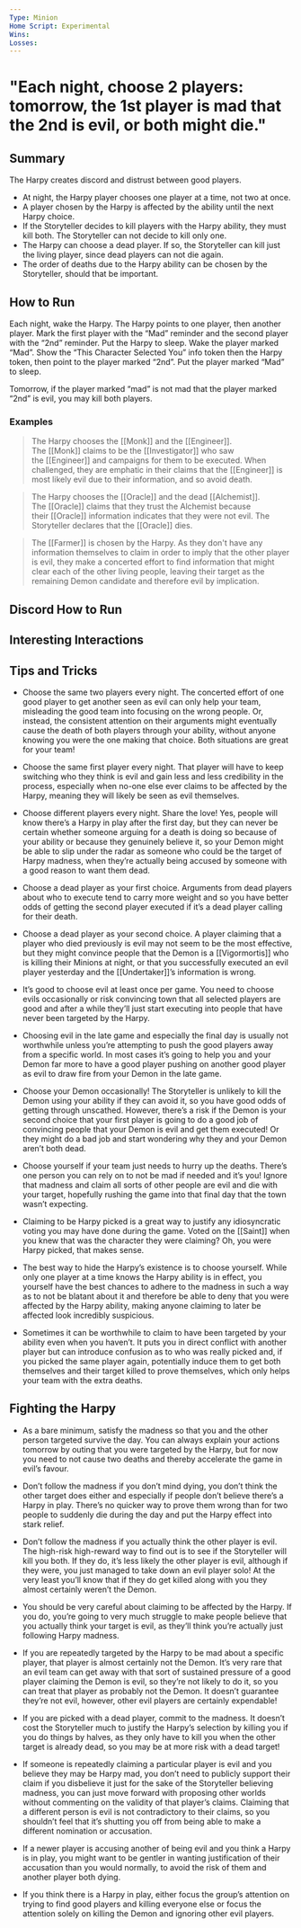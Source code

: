```yaml
---
Type: Minion
Home Script: Experimental
Wins: 
Losses:
---
```

# "Each night, choose 2 players: tomorrow, the 1st player is mad that the 2nd is evil, or both might die."

## Summary
The Harpy creates discord and distrust between good players.

- At night, the Harpy player chooses one player at a time, not two at once.
- A player chosen by the Harpy is affected by the ability until the next Harpy choice.
- If the Storyteller decides to kill players with the Harpy ability, they must kill both. The Storyteller can not decide to kill only one.
- The Harpy can choose a dead player. If so, the Storyteller can kill just the living player, since dead players can not die again.
- The order of deaths due to the Harpy ability can be chosen by the Storyteller, should that be important.
## How to Run
Each night, wake the Harpy. The Harpy points to one player, then another player. Mark the first player with the “Mad” reminder and the second player with the “2nd” reminder. Put the Harpy to sleep. Wake the player marked “Mad”. Show the “This Character Selected You” info token then the Harpy token, then point to the player marked “2nd”. Put the player marked “Mad” to sleep.

Tomorrow, if the player marked “mad” is not mad that the player marked “2nd” is evil, you may kill both players.
### Examples
>The Harpy chooses the [[Monk]] and the [[Engineer]]. The [[Monk]] claims to be the [[Investigator]] who saw the [[Engineer]] and campaigns for them to be executed. When challenged, they are emphatic in their claims that the [[Engineer]] is most likely evil due to their information, and so avoid death.

>The Harpy chooses the [[Oracle]] and the dead [[Alchemist]]. The [[Oracle]] claims that they trust the Alchemist because their [[Oracle]] information indicates that they were not evil. The Storyteller declares that the [[Oracle]] dies.

>The [[Farmer]] is chosen by the Harpy. As they don't have any information themselves to claim in order to imply that the other player is evil, they make a concerted effort to find information that might clear each of the other living people, leaving their target as the remaining Demon candidate and therefore evil by implication.

## Discord How to Run


## Interesting Interactions


## Tips and Tricks
- Choose the same two players every night. The concerted effort of one good player to get another seen as evil can only help your team, misleading the good team into focusing on the wrong people. Or, instead, the consistent attention on their arguments might eventually cause the death of both players through your ability, without anyone knowing you were the one making that choice. Both situations are great for your team!

- Choose the same first player every night. That player will have to keep switching who they think is evil and gain less and less credibility in the process, especially when no-one else ever claims to be affected by the Harpy, meaning they will likely be seen as evil themselves.

- Choose different players every night. Share the love! Yes, people will know there’s a Harpy in play after the first day, but they can never be certain whether someone arguing for a death is doing so because of your ability or because they genuinely believe it, so your Demon might be able to slip under the radar as someone who could be the target of Harpy madness, when they’re actually being accused by someone with a good reason to want them dead.

- Choose a dead player as your first choice. Arguments from dead players about who to execute tend to carry more weight and so you have better odds of getting the second player executed if it’s a dead player calling for their death.

- Choose a dead player as your second choice. A player claiming that a player who died previously is evil may not seem to be the most effective, but they might convince people that the Demon is a [[Vigormortis]] who is killing their Minions at night, or that you successfully executed an evil player yesterday and the [[Undertaker]]’s information is wrong.

- It’s good to choose evil at least once per game. You need to choose evils occasionally or risk convincing town that all selected players are good and after a while they’ll just start executing into people that have never been targeted by the Harpy.

- Choosing evil in the late game and especially the final day is usually not worthwhile unless you’re attempting to push the good players away from a specific world. In most cases it’s going to help you and your Demon far more to have a good player pushing on another good player as evil to draw fire from your Demon in the late game.

- Choose your Demon occasionally! The Storyteller is unlikely to kill the Demon using your ability if they can avoid it, so you have good odds of getting through unscathed. However, there’s a risk if the Demon is your second choice that your first player is going to do a good job of convincing people that your Demon is evil and get them executed! Or they might do a bad job and start wondering why they and your Demon aren’t both dead.

- Choose yourself if your team just needs to hurry up the deaths. There’s one person you can rely on to not be mad if needed and it’s you! Ignore that madness and claim all sorts of other people are evil and die with your target, hopefully rushing the game into that final day that the town wasn’t expecting.

- Claiming to be Harpy picked is a great way to justify any idiosyncratic voting you may have done during the game. Voted on the [[Saint]] when you knew that was the character they were claiming? Oh, you were Harpy picked, that makes sense.

- The best way to hide the Harpy’s existence is to choose yourself. While only one player at a time knows the Harpy ability is in effect, you yourself have the best chances to adhere to the madness in such a way as to not be blatant about it and therefore be able to deny that you were affected by the Harpy ability, making anyone claiming to later be affected look incredibly suspicious.

- Sometimes it can be worthwhile to claim to have been targeted by your ability even when you haven’t. It puts you in direct conflict with another player but can introduce confusion as to who was really picked and, if you picked the same player again, potentially induce them to get both themselves and their target killed to prove themselves, which only helps your team with the extra deaths.

## Fighting the Harpy
- As a bare minimum, satisfy the madness so that you and the other person targeted survive the day. You can always explain your actions tomorrow by outing that you were targeted by the Harpy, but for now you need to not cause two deaths and thereby accelerate the game in evil’s favour.

- Don’t follow the madness if you don’t mind dying, you don’t think the other target does either and especially if people don’t believe there’s a Harpy in play. There’s no quicker way to prove them wrong than for two people to suddenly die during the day and put the Harpy effect into stark relief.

- Don’t follow the madness if you actually think the other player is evil. The high-risk high-reward way to find out is to see if the Storyteller will kill you both. If they do, it’s less likely the other player is evil, although if they were, you just managed to take down an evil player solo! At the very least you’ll know that if they do get killed along with you they almost certainly weren’t the Demon.

- You should be very careful about claiming to be affected by the Harpy. If you do, you’re going to very much struggle to make people believe that you actually think your target is evil, as they’ll think you’re actually just following Harpy madness.

- If you are repeatedly targeted by the Harpy to be mad about a specific player, that player is almost certainly not the Demon. It’s very rare that an evil team can get away with that sort of sustained pressure of a good player claiming the Demon is evil, so they’re not likely to do it, so you can treat that player as probably not the Demon. It doesn’t guarantee they’re not evil, however, other evil players are certainly expendable!

- If you are picked with a dead player, commit to the madness. It doesn’t cost the Storyteller much to justify the Harpy’s selection by killing you if you do things by halves, as they only have to kill you when the other target is already dead, so you may be at more risk with a dead target!

- If someone is repeatedly claiming a particular player is evil and you believe they may be Harpy mad, you don’t need to publicly support their claim if you disbelieve it just for the sake of the Storyteller believing madness, you can just move forward with proposing other worlds without commenting on the validity of that player’s claims. Claiming that a different person is evil is not contradictory to their claims, so you shouldn’t feel that it’s shutting you off from being able to make a different nomination or accusation.

- If a newer player is accusing another of being evil and you think a Harpy is in play, you might want to be gentler in wanting justification of their accusation than you would normally, to avoid the risk of them and another player both dying.

- If you think there is a Harpy in play, either focus the group’s attention on trying to find good players and killing everyone else or focus the attention solely on killing the Demon and ignoring other evil players.

